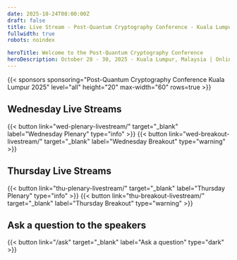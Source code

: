 ```yaml
---
date: 2025-10-24T08:00:00Z
draft: false
title: Live Stream - Post-Quantum Cryptography Conference - Kuala Lumpur, Malaysia
fullwidth: true
robots: noindex

heroTitle: Welcome to the Post-Quantum Cryptography Conference
heroDescription: October 28 - 30, 2025 - Kuala Lumpur, Malaysia | Online
---
```


{{< sponsors sponsoring="Post-Quantum Cryptography Conference Kuala Lumpur 2025" level="all" height="20" max-width="60" rows=true >}}

## Wednesday Live Streams

{{< button link="wed-plenary-livestream/" target="_blank" label="Wednesday Plenary" type="info" >}} 
{{< button link="wed-breakout-livestream/" target="_blank" label="Wednesday Breakout" type="warning" >}} 

## Thursday Live Streams

{{< button link="thu-plenary-livestream/" target="_blank" label="Thursday Plenary" type="info" >}} 
{{< button link="thu-breakout-livestream/" target="_blank" label="Thursday Breakout" type="warning" >}} 

## Ask a question to the speakers

{{< button link="/ask" target="_blank" label="Ask a question" type="dark" >}} 

